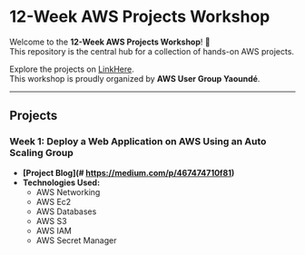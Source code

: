 # 12-Week AWS Projects Workshop

Welcome to the **12-Week AWS Projects Workshop**! 🚀  
This repository is the central hub for a collection of hands-on AWS projects.

Explore the projects on [LinkHere]().  
This workshop is proudly organized by **AWS User Group Yaoundé**.

---

## Projects

### Week 1: Deploy a Web Application on AWS Using an Auto Scaling Group

- **[Project Blog](# https://medium.com/p/467474710f81)**
- **Technologies Used:**  
  - AWS Networking  
  - AWS Ec2  
  - AWS Databases   
  - AWS S3
  - AWS IAM
  - AWS Secret Manager
  
